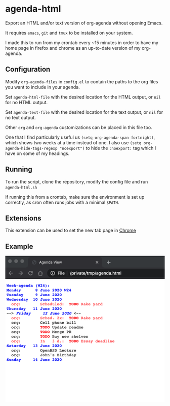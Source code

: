 # agenda-html

Export an HTML and/or text version of org-agenda without opening Emacs.

It requires `emacs`, `git` and `tmux` to be installed on your system.

I made this to run from my crontab every ~15 minutes in order to have my home page in firefox and chrome as an up-to-date version of my org-agenda.

## Configuration
Modify `org-agenda-files` in `config.el` to contain the paths to the org files you want to include in your agenda.

Set `agenda-html-file` with the desired location for the HTML output, or `nil` for no HTML output.

Set `agenda-text-file` with the desired location for the text output, or `nil` for no text output.

Other `org` and `org-agenda` customizations can be placed in this file too.

One that I find particularly useful us `(setq org-agenda-span fortnight)`, which shows two weeks at a time instead of one.
I also use `(setq org-agenda-hide-tags-regexp "noexport")` to hide the `:noexport:` tag which I have on some of my headings.

## Running

To run the script, clone the repository, modify the config file and run `agenda-html.sh`

If running this from a crontab, make sure the environment is set up correctly, as cron often runs jobs with a minimal `$PATH`.

## Extensions

This extension can be used to set the new tab page in [Chrome](https://chrome.google.com/webstore/detail/custom-new-tab-url/mmjbdbjnoablegbkcklggeknkfcjkjia)

## Example

![Example agenda export](example.png)
